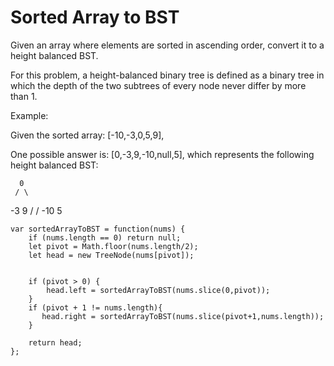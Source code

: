 # Sorted Array to BST

Given an array where elements are sorted in ascending order, convert it to a height balanced BST.

For this problem, a height-balanced binary tree is defined as a binary tree in which the depth of the two subtrees of every node never differ by more than 1.

Example:

Given the sorted array: [-10,-3,0,5,9],

One possible answer is: [0,-3,9,-10,null,5], which represents the following height balanced BST:

      0
     / \
   -3   9
   /   /
 -10  5

 ```
 var sortedArrayToBST = function(nums) {
     if (nums.length == 0) return null;
     let pivot = Math.floor(nums.length/2);
     let head = new TreeNode(nums[pivot]);


     if (pivot > 0) {
         head.left = sortedArrayToBST(nums.slice(0,pivot));
     }
     if (pivot + 1 != nums.length){
        head.right = sortedArrayToBST(nums.slice(pivot+1,nums.length));
     }

     return head;
 };
 ```
